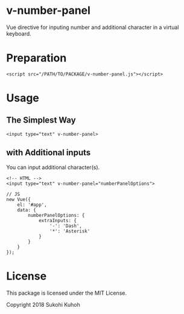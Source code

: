 # v-number-panel
Vue directive for inputing number and additional character in a virtual keyboard.

# Preparation

    <script src="/PATH/TO/PACKAGE/v-number-panel.js"></script>

# Usage

## The Simplest Way

    <input type="text" v-number-panel>

## with Additional inputs

You can input additional character(s).

    <!-- HTML -->
    <input type="text" v-number-panel="numberPanelOptions">
    
    // JS
    new Vue({
        el: '#app',
        data: {
            numberPanelOptions: {
                extraInputs: {
                    '-': 'Dash',
                    '*': 'Asterisk'
                }
            }
        }
    });
    
# License

This package is licensed under the MIT License.

Copyright 2018 Sukohi Kuhoh